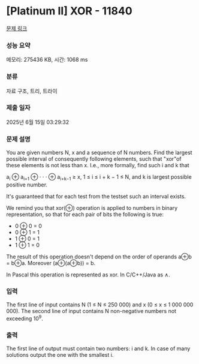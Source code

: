 # [Platinum II] XOR - 11840 

[문제 링크](https://www.acmicpc.net/problem/11840) 

### 성능 요약

메모리: 275436 KB, 시간: 1068 ms

### 분류

자료 구조, 트리, 트라이

### 제출 일자

2025년 6월 15일 03:29:32

### 문제 설명

<p>You are given numbers N, x and a sequence of N numbers. Find the largest possible interval of consequently following elements, such that "xor"of these elements is not less than x. I.e., more formally, find such i and k that</p>

<p>a<sub>i</sub> ⊕ a<sub>i+1</sub> ⊕ · · · ⊕ a<sub>i+k−1</sub> ≥ x, 1 ≤ i ≤ i + k − 1 ≤ N, and k is largest possible positive number.</p>

<p>It's guaranteed that for each test from the testset such an interval exists.</p>

<p>We remind you that xor(⊕) operation is applied to numbers in binary representation, so that for each pair of bits the following is true:</p>

<ul>
	<li>0 ⊕ 0 = 0</li>
	<li>0 ⊕ 1 = 1</li>
	<li>1 ⊕ 0 = 1</li>
	<li>1 ⊕ 1 = 0</li>
</ul>

<p>The result of this operation doesn't depend on the order of operands a⊕b = b⊕a. Moreover (a⊕(a⊕b)) = b.</p>

<p>In Pascal this operation is represented as xor. In C/C++/Java as ∧.</p>

### 입력 

 <p>The first line of input contains N (1 ≤ N ≤ 250 000) and x (0 ≤ x ≤ 1 000 000 000). The second line of input contains N non-negative numbers not exceeding 10<sup>9</sup>.</p>

### 출력 

 <p>The first line of output must contain two numbers: i and k. In case of many solutions output the one with the smallest i.</p>

